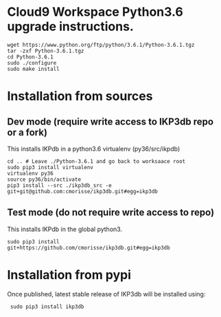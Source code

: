 # Cloud9 Workspace Python3.6 upgrade instructions.

    wget https://www.python.org/ftp/python/3.6.1/Python-3.6.1.tgz
    tar -zxf Python-3.6.1.tgz
    cd Python-3.6.1
    sudo ./configure
    sudo make install


# Installation from sources 

## Dev mode (require write access to IKP3db repo or a fork)

This installs IKPdb in a python3.6 virtualenv (py36/src/ikpdb)

    cd .. # Leave ./Python-3.6.1 and go back to worksaace root
    sudo pip3 install virtualenv
    virtualenv py36
    source py36/bin/activate
    pip3 install --src ./ikp3db_src -e git+git@github.com:cmorisse/ikp3db.git#egg=ikp3db
     
     
## Test mode (do not require write access to repo)

This installs IKPdb in the global python3. 

    sudo pip3 install git+https://github.com/cmorisse/ikp3db.git#egg=ikp3db


# Installation from pypi

Once published, latest stable release of IKP3db will be installed using:

     sudo pip3 install ikp3db
     

